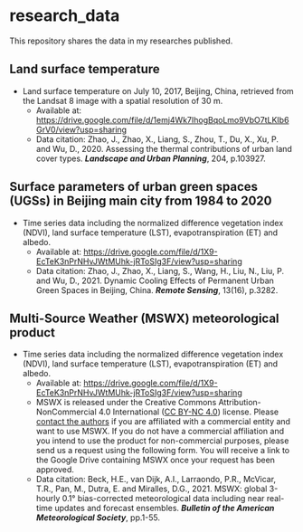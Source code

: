 # research_data
This repository shares the data in my researches published.

## Land surface temperature
- Land surface temperature on July 10, 2017, Beijing, China, retrieved from the Landsat 8 image with a spatial resolution of 30 m.<br />
  - Available at: https://drive.google.com/file/d/1emj4Wk7IhogBqoLmo9VbO7tLKIb6GrV0/view?usp=sharing<br />
  - Data citation: Zhao, J., Zhao, X., Liang, S., Zhou, T., Du, X., Xu, P. and Wu, D., 2020. Assessing the thermal contributions of urban land cover types. ***Landscape and Urban Planning***, 204, p.103927.<br />

## Surface parameters of urban green spaces (UGSs) in Beijing main city from 1984 to 2020
- Time series data including the normalized difference vegetation index (NDVI), land surface temperature (LST), evapotranspiration (ET) and albedo.<br />
  - Available at: https://drive.google.com/file/d/1X9-EcTeK3nPrNHvJWtMUhk-jRToSIg3F/view?usp=sharing<br />
  - Data citation: Zhao, J., Zhao, X., Liang, S., Wang, H., Liu, N., Liu, P. and Wu, D., 2021. Dynamic Cooling Effects of Permanent Urban Green Spaces in Beijing, China. ***Remote Sensing***, 13(16), p.3282.<br />

## Multi-Source Weather (MSWX) meteorological product
- Time series data including the normalized difference vegetation index (NDVI), land surface temperature (LST), evapotranspiration (ET) and albedo.<br />
  - Available at: https://drive.google.com/file/d/1X9-EcTeK3nPrNHvJWtMUhk-jRToSIg3F/view?usp=sharing<br />
  - MSWX is released under the Creative Commons Attribution-NonCommercial 4.0 International ([CC BY-NC 4.0](https://creativecommons.org/licenses/by-nc/4.0/)) license. Please [contact the authors](http://www.gloh2o.org/contact/) if you are affiliated with a commercial entity and want to use MSWX. If you do not have a commercial affiliation and you intend to use the product for non-commercial purposes, please send us a request using the following form. You will receive a link to the Google Drive containing MSWX once your request has been approved. 
  - Data citation: Beck, H.E., van Dijk, A.I., Larraondo, P.R., McVicar, T.R., Pan, M., Dutra, E. and Miralles, D.G., 2021. MSWX: global 3-hourly 0.1° bias-corrected meteorological data including near real-time updates and forecast ensembles. ***Bulletin of the American Meteorological Society***, pp.1-55.<br />
